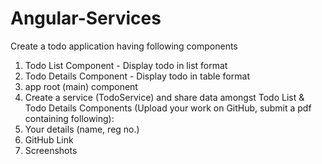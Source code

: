 # Angular-Services

Create a todo application having following components
1. Todo List Component - Display todo in list format
2. Todo Details Component - Display todo in table format
3. app root (main) component
4. Create a service (TodoService) and share data amongst Todo List & Todo Details Components
(Upload your work on GitHub, submit a pdf containing following):
1. Your details (name, reg no.)
2. GitHub Link
3. Screenshots
